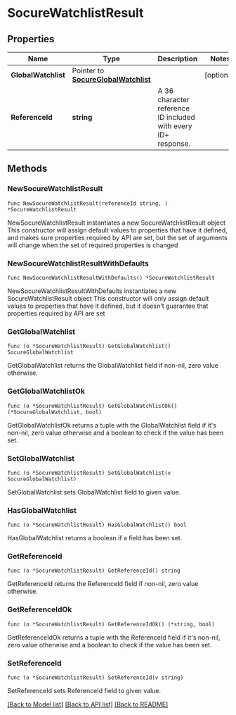 # SocureWatchlistResult

## Properties

Name | Type | Description | Notes
------------ | ------------- | ------------- | -------------
**GlobalWatchlist** | Pointer to [**SocureGlobalWatchlist**](SocureGlobalWatchlist.md) |  | [optional] 
**ReferenceId** | **string** | A 36 character reference ID included with every ID+ response. | 

## Methods

### NewSocureWatchlistResult

`func NewSocureWatchlistResult(referenceId string, ) *SocureWatchlistResult`

NewSocureWatchlistResult instantiates a new SocureWatchlistResult object
This constructor will assign default values to properties that have it defined,
and makes sure properties required by API are set, but the set of arguments
will change when the set of required properties is changed

### NewSocureWatchlistResultWithDefaults

`func NewSocureWatchlistResultWithDefaults() *SocureWatchlistResult`

NewSocureWatchlistResultWithDefaults instantiates a new SocureWatchlistResult object
This constructor will only assign default values to properties that have it defined,
but it doesn't guarantee that properties required by API are set

### GetGlobalWatchlist

`func (o *SocureWatchlistResult) GetGlobalWatchlist() SocureGlobalWatchlist`

GetGlobalWatchlist returns the GlobalWatchlist field if non-nil, zero value otherwise.

### GetGlobalWatchlistOk

`func (o *SocureWatchlistResult) GetGlobalWatchlistOk() (*SocureGlobalWatchlist, bool)`

GetGlobalWatchlistOk returns a tuple with the GlobalWatchlist field if it's non-nil, zero value otherwise
and a boolean to check if the value has been set.

### SetGlobalWatchlist

`func (o *SocureWatchlistResult) SetGlobalWatchlist(v SocureGlobalWatchlist)`

SetGlobalWatchlist sets GlobalWatchlist field to given value.

### HasGlobalWatchlist

`func (o *SocureWatchlistResult) HasGlobalWatchlist() bool`

HasGlobalWatchlist returns a boolean if a field has been set.

### GetReferenceId

`func (o *SocureWatchlistResult) GetReferenceId() string`

GetReferenceId returns the ReferenceId field if non-nil, zero value otherwise.

### GetReferenceIdOk

`func (o *SocureWatchlistResult) GetReferenceIdOk() (*string, bool)`

GetReferenceIdOk returns a tuple with the ReferenceId field if it's non-nil, zero value otherwise
and a boolean to check if the value has been set.

### SetReferenceId

`func (o *SocureWatchlistResult) SetReferenceId(v string)`

SetReferenceId sets ReferenceId field to given value.



[[Back to Model list]](../../README.md#documentation-for-models) [[Back to API list]](../../README.md#documentation-for-api-endpoints) [[Back to README]](../../README.md)


